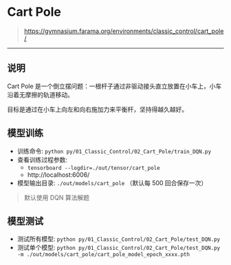 # Cart Pole

> https://gymnasium.farama.org/environments/classic_control/cart_pole/

------

## 说明

Cart Pole 是一个倒立摆问题：一根杆子通过非驱动接头直立放置在小车上，小车沿着无摩擦的轨道移动。

目标是通过在小车上向左和向右施加力来平衡杆，坚持得越久越好。

## 模型训练

- 训练命令: `python py/01_Classic_Control/02_Cart_Pole/train_DQN.py`
- 查看训练过程参数: 
    - `tensorboard --logdir=./out/tensor/cart_pole`
    - http://localhost:6006/
- 模型输出目录: `./out/models/cart_pole` （默认每 500 回合保存一次）

> 默认使用 DQN 算法解题


## 模型测试

- 测试所有模型: `python py/01_Classic_Control/02_Cart_Pole/test_DQN.py`
- 测试单个模型: `python py/01_Classic_Control/02_Cart_Pole/test_DQN.py -m ./out/models/cart_pole/cart_pole_model_epoch_xxxx.pth`

